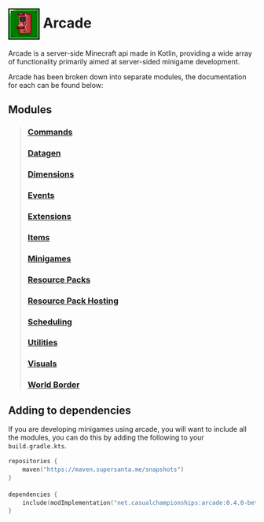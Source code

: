 # <img src="./src/main/resources/assets/icon.png" align="center" width="64px"/> Arcade


Arcade is a server-side Minecraft api made in Kotlin, providing
a wide array of functionality primarily aimed at server-sided
minigame development.

Arcade has been broken down into separate modules, the documentation
for each can be found below:

## Modules

> ### [Commands](./docs/arcade-commands/getting-started.md)
> ### [Datagen](./docs/arcade-datagen/getting-started.md)
> ### [Dimensions](./docs/arcade-dimensions/getting-started.md)
> ### [Events](docs/arcade-events-server/getting-started.md)
> ### [Extensions](./docs/arcade-extensions/getting-started.md)
> ### [Items](./docs/arcade-items/getting-started.md)
> ### [Minigames](./docs/arcade-minigames/getting-started.md)
> ### [Resource Packs](./docs/arcade-resource-pack/getting-started.md)
> ### [Resource Pack Hosting](./docs/arcade-resource-pack-host/getting-started.md)
> ### [Scheduling](./docs/arcade-scheduler/getting-started.md)
> ### [Utilities](./docs/arcade-utils/getting-started.md)
> ### [Visuals](./docs/arcade-visuals/getting-started.md)
> ### [World Border](./docs/arcade-world-border/getting-started.md)

## Adding to dependencies

If you are developing minigames using arcade, you will want to include
all the modules, you can do this by adding the following to your
`build.gradle.kts`.

```kts
repositories {
    maven("https://maven.supersanta.me/snapshots")
}

dependencies {
    include(modImplementation("net.casualchampionships:arcade:0.4.0-beta.21+1.21.4")!!)
}
```



